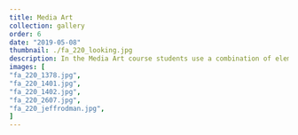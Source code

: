 ```yaml
---
title: Media Art
collection: gallery
order: 6
date: "2019-05-08"
thumbnail: ./fa_220_looking.jpg
description: In the Media Art course students use a combination of elements, approaches and techniques from fine art and applied art with cutting-edge digital technology; theory, methodology and professional practices covered through lectures, in-class hands-on practice and outside assignments. Students approach projects conceptually and synthesize original integrative solutions.
images: [
"fa_220_1378.jpg",
"fa_220_1401.jpg",
"fa_220_1402.jpg",
"fa_220_2607.jpg",
"fa_220_jeffrodman.jpg",
]
---
```

